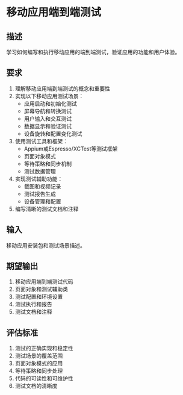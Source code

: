 # 移动应用端到端测试

## 描述
学习如何编写和执行移动应用的端到端测试，验证应用的功能和用户体验。

## 要求
1. 理解移动应用端到端测试的概念和重要性
2. 实现以下移动应用测试场景：
   - 应用启动和初始化测试
   - 屏幕导航和转换测试
   - 用户输入和交互测试
   - 数据显示和验证测试
   - 设备旋转和配置变化测试
3. 使用测试工具和框架：
   - Appium或Espresso/XCTest等测试框架
   - 页面对象模式
   - 等待策略和同步机制
   - 测试数据管理
4. 实现测试辅助功能：
   - 截图和视频记录
   - 测试报告生成
   - 设备管理和配置
5. 编写清晰的测试文档和注释

## 输入
移动应用安装包和测试场景描述。

## 期望输出
1. 移动应用端到端测试代码
2. 页面对象和测试辅助类
3. 测试配置和环境设置
4. 测试执行和报告
5. 测试文档和注释

## 评估标准
1. 测试的正确实现和稳定性
2. 测试场景的覆盖范围
3. 页面对象模式的应用
4. 等待策略和同步处理
5. 代码的可读性和可维护性
6. 测试文档的清晰度